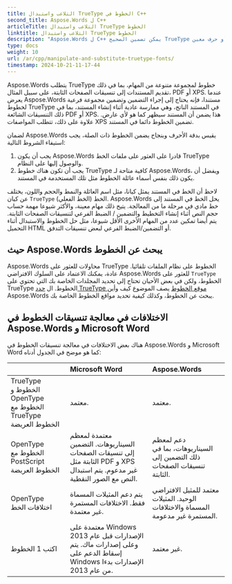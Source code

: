 ```yaml
---
title: التلاعب واستبدال TrueType الخطوط في C++
second_title: Aspose.Words ل C++
articleTitle: التلاعب واستبدال TrueType الخطوط
linktitle: التلاعب واستبدال TrueType الخطوط
description: "Aspose.Words ل C++ يمكن تضمين الصحيح TrueType الخطوط في المستند الناتج للتأكد من أنه يعرض بدقة. في حالة عدم توفر خط أو حرف معين، Aspose.Words يبحث عن بديل مناسب للخط أو يستخدم آلية احتياطي الخط."
type: docs
weight: 10
url: /ar/cpp/manipulate-and-substitute-truetype-fonts/
timestamp: 2024-10-21-11-17-44
---
```


Aspose.Words يتطلب TrueType خطوط لمجموعة متنوعة من المهام، بما في ذلك تقديم المستندات إلى تنسيقات الصفحات الثابتة، على سبيل المثال، PDF أو XPS. عندما يعرض Aspose.Words مستندا، فإنه يحتاج إلى إجراء التضمين وتضمين مجموعة فرعية لخطوط TrueType في المستند الناتج، وهي ممارسة عادية أثناء إنشاء المستند، بما في ذلك التنسيقات الشائعة PDF أو XPS. هذا يضمن أن المستند سيظهر كما هو لأي عارض. علاوة على ذلك، تتطلب المواصفات XPS تضمين الخطوط دائما في المستند.

لضمان Aspose.Words يقيس بدقة الأحرف وبنجاح يضمن الخطوط ذات الصلة، يجب استيفاء الشروط التالية:

1. يجب أن يكون Aspose.Words قادرا على العثور على ملفات الخط TrueType والوصول إليها على النظام.
1. يجب أن تكون هناك خطوط TrueType كافية متاحة لـ Aspose.Words، ويفضل أن يكون ذلك بنفس أسماء عائلة الخطوط مثل تلك المستخدمة في المستند.

لاحظ أن الخط في المستند يمثل كيانا، مثل اسم العائلة والنمط والحجم واللون، يختلف عن كيان `TrueType` الخط (الخط الفعلي). Aspose.Words يحل الخط في المستند إلى خط مادي في مرحلة ما من المعالجة. يتيح ذلك مهام معينة، والأكثر شيوعا مهمة حساب حجم النص أثناء إنشاء التخطيط والتضمين / الضبط الفرعي لتنسيقات الصفحات الثابتة. يتم أيضا تمكين عدد من المهام الأخرى الأقل شيوعا، مثل حل الخطوط والاستبدال أثناء التحميل HTML أو التضمين/الضبط الفرعي لبعض تنسيقات التدفق.

## حيث Aspose.Words يبحث عن الخطوط

Aspose.Words محاولات للعثور على TrueType الخطوط على نظام الملفات تلقائيا. عادة، يمكنك الاعتماد على السلوك الافتراضي Aspose.Words للعثور على `TrueType` الخطوط، ولكن في بعض الأحيان تحتاج إلى تحديد المجلدات الخاصة بك التي تحتوي على TrueType الخطوط. ال [حدد TrueType موقع الخطوط](/words/cpp/specify-truetype-fonts-location/) يصف الموضوع كيف وأين Aspose.Words يبحث عن الخطوط، وكذلك كيفية تحديد مواقع الخطوط الخاصة بك.

## الاختلافات في معالجة تنسيقات الخطوط في Aspose.Words و Microsoft Word

هناك بعض الاختلافات في معالجة تنسيقات الخطوط في Aspose.Words و Microsoft Word كما هو موضح في الجدول أدناه:

|  | Microsoft Word | Aspose.Words |
| :- | :- | :- |
| TrueType الخطوط و OpenType الخطوط مع TrueType الخطوط العريضة | معتمد. | معتمد. |
| OpenType الخطوط مع PostScript الخطوط العريضة | معتمدة لمعظم السيناريوهات. التضمين إلى تنسيقات الصفحات الثابتة مثل PDF و XPS غير مدعوم. يتم استبدال النص مع الصور النقطية. | دعم لمعظم السيناريوهات، بما في ذلك التضمين إلى تنسيقات الصفحات الثابتة. |
| OpenType اختلافات الخط | يتم دعم المثيلات المسماة فقط. الاختلافات المستمرة غير معتمدة. | معتمد للمثيل الافتراضي الوحيد. المثيلات المسماة والاختلافات المستمرة غير مدعومة. |
| اكتب 1 الخطوط | معتمدة على Windows الإصدارات قبل عام 2013 وعلى إصدارات ماك. يتم إسقاط الدعم على Windows الإصدارات بدءا من عام 2013. | غير معتمد. |


